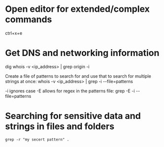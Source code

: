 # Open editor for extended/complex commands
ctrl+x+e

# Get DNS and networking information
dig <hostname>
whois -v <ip_address> | grep origin -i

Create a file of patterns to search for and use that to search for multiple strings at once:
whois -v <ip_address> | grep -i --file=patterns

-i ignores case
-E allows for regex in the patterns file:
grep -E -i --file=patterns

# Searching for sensitive data and strings in files and folders
`grep -r "my secert pattern" .`
